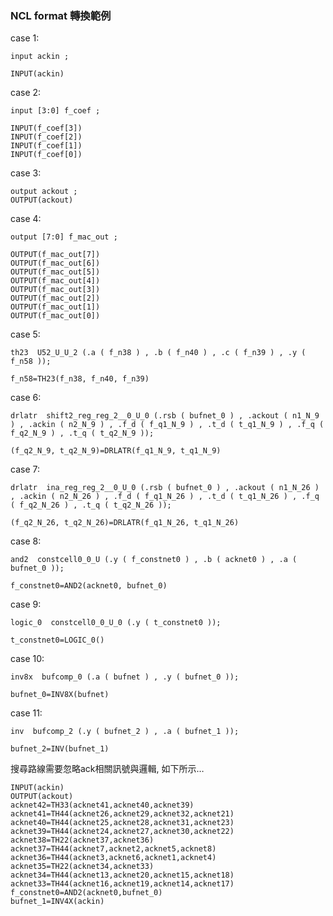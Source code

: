 
### NCL format 轉換範例 

case 1: 

	input ackin ; 

    INPUT(ackin)

case 2:

	input [3:0] f_coef ;

	INPUT(f_coef[3])
	INPUT(f_coef[2])
	INPUT(f_coef[1])
	INPUT(f_coef[0])

case 3:

	output ackout ;
	OUTPUT(ackout)

case 4:

	output [7:0] f_mac_out ;

	OUTPUT(f_mac_out[7])
	OUTPUT(f_mac_out[6])
	OUTPUT(f_mac_out[5])
	OUTPUT(f_mac_out[4])
	OUTPUT(f_mac_out[3])
	OUTPUT(f_mac_out[2])
	OUTPUT(f_mac_out[1])
	OUTPUT(f_mac_out[0])

case 5:

	th23  U52_U_U_2 (.a ( f_n38 ) , .b ( f_n40 ) , .c ( f_n39 ) , .y ( f_n58 ));

	f_n58=TH23(f_n38, f_n40, f_n39)

case 6:

	drlatr  shift2_reg_reg_2__0_U_0 (.rsb ( bufnet_0 ) , .ackout ( n1_N_9 ) , .ackin ( n2_N_9 ) , .f_d ( f_q1_N_9 ) , .t_d ( t_q1_N_9 ) , .f_q ( f_q2_N_9 ) , .t_q ( t_q2_N_9 ));
	
	(f_q2_N_9, t_q2_N_9)=DRLATR(f_q1_N_9, t_q1_N_9)

case 7:

	drlatr  ina_reg_reg_2__0_U_0 (.rsb ( bufnet_0 ) , .ackout ( n1_N_26 ) , .ackin ( n2_N_26 ) , .f_d ( f_q1_N_26 ) , .t_d ( t_q1_N_26 ) , .f_q ( f_q2_N_26 ) , .t_q ( t_q2_N_26 ));
	
	(f_q2_N_26, t_q2_N_26)=DRLATR(f_q1_N_26, t_q1_N_26)

case 8:

	and2  constcell0_0_U (.y ( f_constnet0 ) , .b ( acknet0 ) , .a ( bufnet_0 ));
	
	f_constnet0=AND2(acknet0, bufnet_0)

case 9:

	logic_0  constcell0_0_U_0 (.y ( t_constnet0 ));
	
	t_constnet0=LOGIC_0()

case 10:

	inv8x  bufcomp_0 (.a ( bufnet ) , .y ( bufnet_0 ));
	
	bufnet_0=INV8X(bufnet)

case 11:

	inv  bufcomp_2 (.y ( bufnet_2 ) , .a ( bufnet_1 ));
	
	bufnet_2=INV(bufnet_1)


搜尋路線需要忽略ack相關訊號與邏輯, 如下所示…

	INPUT(ackin)
	OUTPUT(ackout)
	acknet42=TH33(acknet41,acknet40,acknet39)
	acknet41=TH44(acknet26,acknet29,acknet32,acknet21)
	acknet40=TH44(acknet25,acknet28,acknet31,acknet23)
	acknet39=TH44(acknet24,acknet27,acknet30,acknet22)
	acknet38=TH22(acknet37,acknet36)
	acknet37=TH44(acknet7,acknet2,acknet5,acknet8)
	acknet36=TH44(acknet3,acknet6,acknet1,acknet4)
	acknet35=TH22(acknet34,acknet33)
	acknet34=TH44(acknet13,acknet20,acknet15,acknet18)
	acknet33=TH44(acknet16,acknet19,acknet14,acknet17)
	f_constnet0=AND2(acknet0,bufnet_0)
	bufnet_1=INV4X(ackin)
